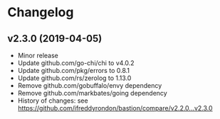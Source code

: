 # Changelog

## v2.3.0 (2019-04-05)

- Minor release
- Update github.com/go-chi/chi to v4.0.2
- Update github.com/pkg/errors to 0.8.1
- Update github.com/rs/zerolog to 1.13.0
- Remove github.com/gobuffalo/envy dependency
- Remove github.com/markbates/going dependency
- History of changes: see https://github.com/ifreddyrondon/bastion/compare/v2.2.0...v2.3.0